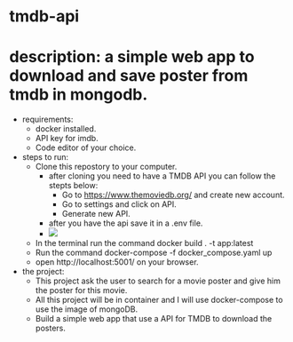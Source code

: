 # tmdb-api

# description: a simple web app to download and save poster from tmdb in mongodb.

- requirements:
    - docker installed.
    - API key for imdb.
    - Code editor of your choice.
- steps to run:
    - Clone this repostory to your computer. 
      - after cloning you need to have a TMDB API you can follow the stepts below:
        - Go to https://www.themoviedb.org/ and create new account.
        - Go to settings and click on API.
        - Generate new API.
      - after you have the api save it in a .env file.
      - ![](../tmdb-api1/images/aaaa.png)
    - In the terminal run the command docker build . -t app:latest
    - Run the command docker-compose -f docker_compose.yaml up
    - open http://localhost:5001/ on your browser.
- the project:
    - This project ask the user to search for a movie poster and give him the poster for this movie.
    - All this project will be in container and I will use docker-compose to use the image of mongoDB.
    - Build a simple web app that use a API for TMDB to download the posters.
